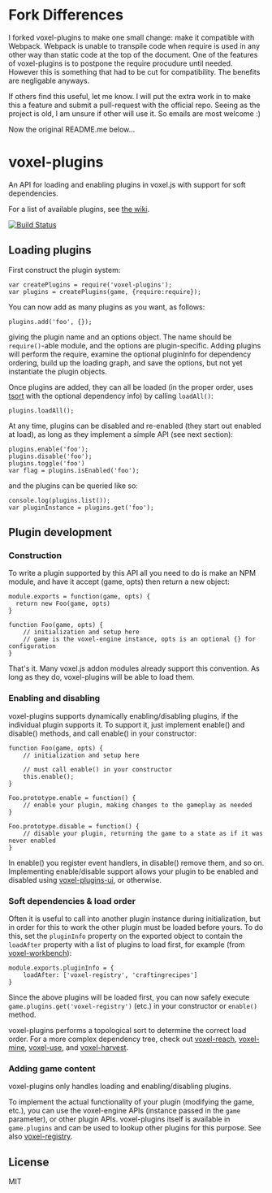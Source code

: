 # Fork Differences
I forked voxel-plugins to make one small change: make it compatible with Webpack. Webpack is unable to transpile code when require is used in any other way than static code at the top of the document. One of the features of voxel-plugins is to postpone the require procudure until needed. However this is something that had to be cut for compatibility. The benefits are negligable anyways.

If others find this useful, let me know. I will put the extra work in to make this a feature and submit a pull-request with the official repo. Seeing as the project is old, I am unsure if other will use it. So emails are most welcome :)

Now the original README.me below...

# voxel-plugins

An API for loading and enabling plugins in voxel.js with support for soft dependencies.

For a list of available plugins, see [the wiki](https://github.com/voxel/voxel-plugins/wiki).

[![Build Status](https://travis-ci.org/voxel/voxel-plugins.png)](https://travis-ci.org/voxel/voxel-plugins)

## Loading plugins

First construct the plugin system:

    var createPlugins = require('voxel-plugins');
    var plugins = createPlugins(game, {require:require});

You can now add as many plugins as you want, as follows:

    plugins.add('foo', {});

giving the plugin name and an options object. The name should be `require()`-able module, and
the options are plugin-specific. Adding plugins will perform the require,
examine the optional pluginInfo for dependency ordering, build up the loading graph, and save the
options, but not yet instantiate the plugin objects.

Once plugins are added, they can all be loaded (in the proper order,
uses [tsort](https://github.com/eknkc/tsort) with the optional dependency info) by calling `loadAll()`:

    plugins.loadAll();

At any time, plugins can be disabled and re-enabled (they start out enabled at load),
as long as they implement a simple API (see next section):

    plugins.enable('foo');
    plugins.disable('foo');
    plugins.toggle('foo')
    var flag = plugins.isEnabled('foo');

and the plugins can be queried like so:

    console.log(plugins.list());
    var pluginInstance = plugins.get('foo');


## Plugin development

### Construction

To write a plugin supported by this API all you need to do is make an NPM module, and have it accept (game, opts) then return a new object:

    module.exports = function(game, opts) {
      return new Foo(game, opts)
    }

    function Foo(game, opts) {
        // initialization and setup here
        // game is the voxel-engine instance, opts is an optional {} for configuration
    }

That's it. Many voxel.js addon modules already support this convention. As long as they do, voxel-plugins will be able to load them.

### Enabling and disabling

voxel-plugins supports dynamically enabling/disabling plugins, if the individual plugin supports it.
To support it, just implement enable() and disable() methods, and call enable() in your constructor:

    function Foo(game, opts) {
        // initialization and setup here

        // must call enable() in your constructor
        this.enable();
    }

    Foo.prototype.enable = function() {
        // enable your plugin, making changes to the gameplay as needed
    }

    Foo.prototype.disable = function() {
        // disable your plugin, returning the game to a state as if it was never enabled
    }

In enable() you register event handlers, in disable() remove them, and so on. Implementing enable/disable
support allows your plugin to be enabled and disabled using [voxel-plugins-ui](https://github.com/voxel/voxel-plugins-ui),
or otherwise.

### Soft dependencies & load order

Often it is useful to call into another plugin instance during initialization, but in order 
for this to work the other plugin must be loaded before yours. To do this, set the `pluginInfo` property
on the exported object to contain the `loadAfter` property with a list of plugins to load first, for example
(from [voxel-workbench](https://github.com/voxel/voxel-workbench)):

    module.exports.pluginInfo = {
        loadAfter: ['voxel-registry', 'craftingrecipes']
    }

Since the above plugins will be loaded first, you can now safely execute `game.plugins.get('voxel-registry')`
(etc.) in your constructor or `enable()` method.

voxel-plugins performs a topological sort to determine the correct load order. For a more
complex dependency tree, check out
[voxel-reach](https://github.com/voxel/voxel-reach),
[voxel-mine](https://github.com/voxel/voxel-mine),
[voxel-use](https://github.com/voxel/voxel-use), and
[voxel-harvest](https://github.com/voxel/voxel-harvest).

### Adding game content

voxel-plugins only handles loading and enabling/disabling plugins. 

To implement the actual functionality of your plugin (modifying the game, etc.), you 
can use the voxel-engine APIs (instance passed in the `game` parameter), or other plugin APIs.
voxel-plugins itself is available in `game.plugins` and can be used to lookup other plugins
for this purpose. See also [voxel-registry](https://github.com/voxel/voxel-registry).



## License

MIT
